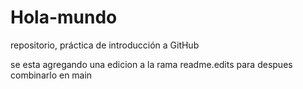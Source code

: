 # Hola-mundo
repositorio, práctica de introducción a GitHub

se esta agregando una edicion a la rama readme.edits para despues combinarlo en main
